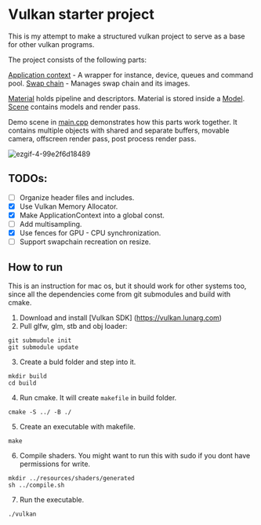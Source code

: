 # Vulkan starter project

This is my attempt to make a structured vulkan project to serve as a base for other vulkan programs.

The project consists of the following parts: 

 [Application context](https://github.com/grigoryoskin/vulkan-project-starter/blob/master/src/app-context/VulkanApplicationContext.h) - A wrapper for instance, device, queues and command pool.
 [Swap chain](https://github.com/grigoryoskin/vulkan-project-starter/blob/master/src/app-context/VulkanSwapchain.h) - Manages swap chain and its images.

 [Material](https://github.com/grigoryoskin/vulkan-project-starter/blob/master/src/scene/Material.h) holds pipeline and descriptors. Material is stored inside a [Model](https://github.com/grigoryoskin/vulkan-project-starter/blob/master/src/scene/DrawableModel.h).
 [Scene](https://github.com/grigoryoskin/vulkan-project-starter/blob/master/src/scene/Scene.h) contains models and render pass.

Demo scene in [main.cpp](https://github.com/grigoryoskin/vulkan-project-starter/blob/master/src/main.cpp) demonstrates how this parts work together. It contains multiple objects with shared and separate buffers, movable camera, offscreen render pass, post process render pass.

![ezgif-4-99e2f6d18489](https://user-images.githubusercontent.com/44236259/123562250-7c233a00-d7e8-11eb-9fee-a86363358d0b.gif)

## TODOs: 
- [ ] Organize header files and includes.
- [X] Use Vulkan Memory Allocator.
- [X] Make ApplicationContext into a global const.
- [ ] Add multisampling.
- [X] Use fences for GPU - CPU synchronization.
- [ ] Support swapchain recreation on resize.

## How to run
This is an instruction for mac os, but it should work for other systems too, since all the dependencies come from git submodules and build with cmake.
1. Download and install [Vulkan SDK] (https://vulkan.lunarg.com)
2. Pull glfw, glm, stb and obj loader:
```
git submudule init
git submodule update
```
3. Create a buld folder and step into it.
```
mkdir build
cd build
```
4. Run cmake. It will create `makefile` in build folder.
```
cmake -S ../ -B ./
```
5. Create an executable with makefile.
```
make
```
6. Compile shaders. You might want to run this with sudo if you dont have permissions for write.
```
mkdir ../resources/shaders/generated
sh ../compile.sh
```
7. Run the executable.
```
./vulkan
```
